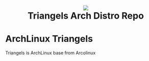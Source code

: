<h1 align="center">
 <img src="https://github.com/erikdubois/arcolinux-nemesis/blob/master/Personal/settings/arcolinuxw.png">
  <br />
   Triangels Arch Distro Repo
</h1>

# ArchLinux Triangels

Triangels is ArchLinux base from Arcolinux
